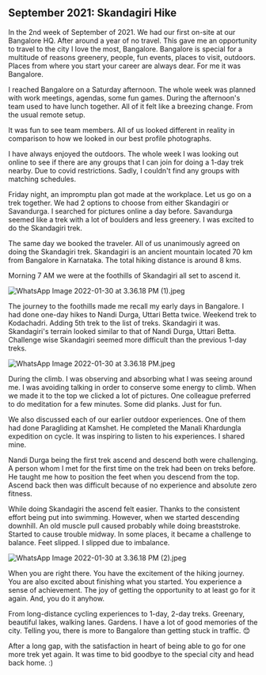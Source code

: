 ## September 2021: Skandagiri Hike

In the 2nd week of September of 2021. We had our first on-site at our Bangalore HQ. After around a year of no travel. This gave me an opportunity to travel to the city I love the most, Bangalore. Bangalore is special for a multitude of reasons greenery, people,  fun events, places to visit, outdoors. Places from where you start your career are always dear. For me it was Bangalore.

I reached Bangalore on a Saturday afternoon. The whole week was planned with work meetings, agendas, some fun games. During the afternoon's team used to have lunch together. All of it felt like a breezing change. From the usual remote setup.

It was fun to see team members. All of us looked different in reality in comparison to how we looked in our best profile photographs. 

I have always enjoyed the outdoors. The whole week I was looking out online to see if there are any groups that I can join for doing a 1-day trek nearby. Due to covid restrictions. Sadly, I couldn't find any groups with matching schedules.

Friday night, an impromptu plan got made at the workplace. Let us go on a trek together. We had 2 options to choose from either Skandagiri or Savandurga. I searched for pictures online a day before. Savandurga seemed like a trek with a lot of boulders and less greenery. I was excited to do the Skandagiri trek. 

The same day we booked the traveler. All of us unanimously agreed on doing the Skandagiri trek. Skandagiri is an ancient mountain located 70 km from Bangalore in Karnataka. The total hiking distance is around 8 kms. 

Morning 7 AM we were at the foothills of Skandagiri all set to ascend it. 


![WhatsApp Image 2022-01-30 at 3.36.18 PM (1).jpeg](https://cdn.hashnode.com/res/hashnode/image/upload/v1643537238928/sRZmk8hVl.jpeg)

The journey to the foothills made me recall my early days in Bangalore. I had done one-day hikes to Nandi Durga, Uttari Betta twice. Weekend trek to Kodachadri. Adding 5th trek to the list of treks. Skandagiri it was. Skandagiri's terrain looked similar to that of Nandi Durga, Uttari Betta. Challenge wise Skandagiri seemed more difficult than the previous 1-day treks.


![WhatsApp Image 2022-01-30 at 3.36.18 PM.jpeg](https://cdn.hashnode.com/res/hashnode/image/upload/v1643537593626/019dmqOlc.jpeg)

During the climb. I was observing and absorbing what I was seeing around me. I was avoiding talking in order to conserve some energy to climb. When we made it to the top we clicked a lot of pictures. One colleague preferred to do meditation for a few minutes. Some did planks. Just for fun. 

We also discussed each of our earlier outdoor experiences. One of them had done Paragliding at Kamshet. He completed the Manali Khardungla expedition on cycle. It was inspiring to listen to his experiences. I shared mine. 

Nandi Durga being the first trek ascend and descend both were challenging. A person whom I met for the first time on the trek had been on treks before. He taught me how to position the feet when you descend from the top. Ascend back then was difficult because of no experience and absolute zero fitness. 

While doing Skandagiri the ascend felt easier. Thanks to the consistent effort being put into swimming. However, when we started descending downhill. An old muscle pull caused probably while doing breaststroke. Started to cause trouble midway. In some places, it became a challenge to balance. Feet slipped. I slipped due to imbalance. 


![WhatsApp Image 2022-01-30 at 3.36.18 PM (2).jpeg](https://cdn.hashnode.com/res/hashnode/image/upload/v1643538271984/JBMX0VGUW.jpeg)


When you are right there. You have the excitement of the hiking journey. You are also excited about finishing what you started. You experience a sense of achievement. The joy of getting the opportunity to at least go for it again. And, you do it anyhow.

From long-distance cycling experiences to 1-day, 2-day treks. Greenary, beautiful lakes, walking lanes. Gardens. I have a lot of good memories of the city. Telling you, there is more to Bangalore than getting stuck in traffic. 😊

After a long gap, with the satisfaction in heart of being able to go for one more trek yet again. It was time to bid goodbye to the special city and head back home. :) 


  
